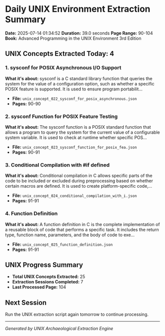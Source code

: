 # Daily UNIX Environment Extraction Summary
**Date:** 2025-07-14 01:34:52
**Duration:** 39.0 seconds
**Page Range:** 90-104
**Book:** Advanced Programming in the UNIX Environment 3rd Edition

## UNIX Concepts Extracted Today: 4

### 1. sysconf for POSIX Asynchronous I/O Support
**What it's about:** sysconf is a C standard library function that queries the system for the value of a configuration option, such as whether a specific POSIX feature is supported. It is used to ensure program portabilit...

- **File:** `unix_concept_022_sysconf_for_posix_asynchronous.json`
- **Pages:** 90-90

### 2. sysconf Function for POSIX Feature Testing
**What it's about:** The sysconf function is a POSIX standard function that allows a program to query the system for the current value of a configurable system variable. It is used to check at runtime whether specific POS...

- **File:** `unix_concept_023_sysconf_function_for_posix_fea.json`
- **Pages:** 90-91

### 3. Conditional Compilation with #if defined
**What it's about:** Conditional compilation in C allows specific parts of the code to be included or excluded during preprocessing based on whether certain macros are defined. It is used to create platform-specific code,...

- **File:** `unix_concept_024_conditional_compilation_with_i.json`
- **Pages:** 91-91

### 4. Function Definition
**What it's about:** A function definition in C is the complete implementation of a reusable block of code that performs a specific task. It includes the return type, function name, parameters, and the body of code to exe...

- **File:** `unix_concept_025_function_definition.json`
- **Pages:** 91-91

## UNIX Progress Summary
- **Total UNIX Concepts Extracted:** 25
- **Extraction Sessions Completed:** 7
- **Last Processed Page:** 104

## Next Session
Run the UNIX extraction script again tomorrow to continue processing.

---
*Generated by UNIX Archaeological Extraction Engine*
